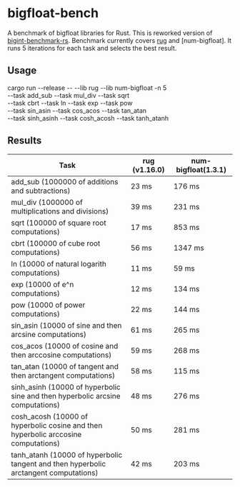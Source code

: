 # bigfloat-bench

A benchmark of bigfloat libraries for Rust. This is reworked version of [bigint-benchmark-rs](https://github.com/tczajka/bigint-benchmark-rs).
Benchmark currently covers [rug]() and [num-bigfloat]. It runs 5 iterations for each task and selects the best result.

## Usage

cargo run --release -- --lib rug --lib num-bigfloat -n 5 \
                       --task add_sub --task mul_div --task sqrt \
                       --task cbrt --task ln --task exp --task pow \
                       --task sin_asin --task cos_acos --task tan_atan \
                       --task sinh_asinh --task cosh_acosh --task tanh_atanh

## Results

| Task                                                                                  | rug (v1.16.0) | num-bigfloat(1.3.1) |
| --------------                                                                        | ------- | ------ |
|    add_sub (1000000 of additions and subtractions)                                    |  23 ms  |   176 ms  |
|    mul_div (1000000 of multiplications and divisions)                                 |  39 ms  |   231 ms  |
|       sqrt (100000 of square root computations)                                       |  17 ms  |   853 ms  |
|       cbrt (100000 of cube root computations)                                         |  56 ms  |  1347 ms  |
|         ln (10000 of natural logarith computations)                                   |  11 ms  |    59 ms  |
|        exp (10000 of e^n computations)                                                |  12 ms  |   134 ms  |
|        pow (10000 of power computations)                                              |  22 ms  |   144 ms  |
|   sin_asin (10000 of sine and then arcsine computations)                              |  61 ms  |   265 ms  |
|   cos_acos (10000 of cosine and then arccosine computations)                          |  59 ms  |   268 ms  |
|   tan_atan (10000 of tangent and then arctangent computations)                        |  58 ms  |   115 ms  |
| sinh_asinh (10000 of hyperbolic sine and then hyperbolic arcsine computations)        |  48 ms  |   276 ms  |
| cosh_acosh (10000 of hyperbolic cosine and then hyperbolic arccosine computations)    |  50 ms  |   281 ms  |
| tanh_atanh (10000 of hyperbolic tangent and then hyperbolic arctangent computations)  |  42 ms  |   203 ms  |

